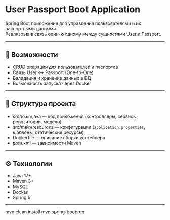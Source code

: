 # User Passport Boot Application

Spring Boot приложение для управления пользователями и их паспортными данными.  
Реализована связь один-к-одному между сущностями User и Passport.

---

## 🚀 Возможности

- CRUD операции для пользователей и паспортов  
- Связь User ↔ Passport (One-to-One)  
- Валидация и хранение данных в БД  
 - Возможность запуска через Docker  

---

## 📂 Структура проекта

- src/main/java — код приложения (контроллеры, сервисы, репозитории, модели)  
- src/main/resources — конфигурации (`application.properties`, шаблоны, статические ресурсы)  
- Dockerfile — описание сборки контейнера  
- pom.xml — зависимости Maven  

---

## ⚙️ Технологии

- Java 17+  
- Maven 3+  
- MySQL   
- Docker  
- Spring 6
---



mvn clean install
mvn spring-boot:run

